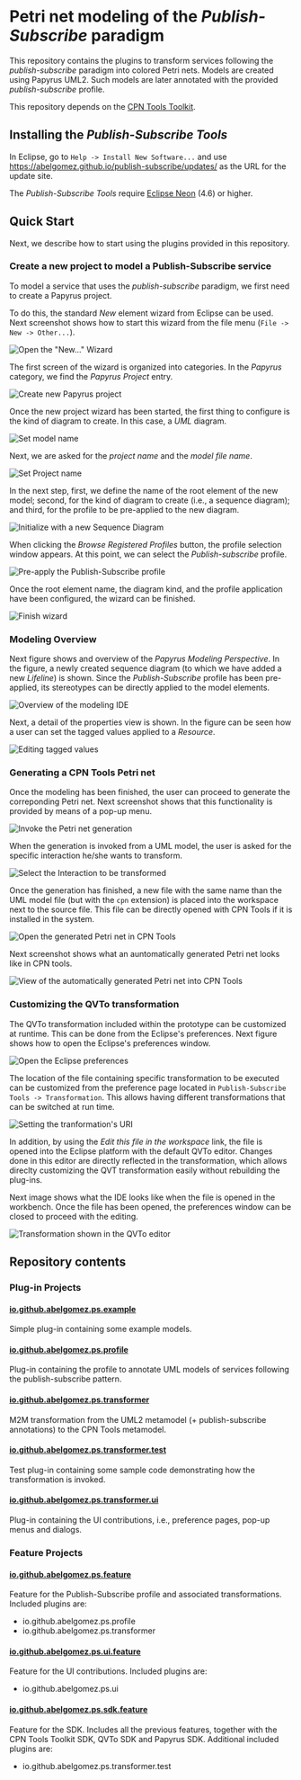 # Petri net modeling of the *Publish-Subscribe* paradigm

This repository contains the plugins to transform services following the *publish-subscribe* paradigm into colored Petri nets. Models are created using Papyrus UML2. Such models are later  annotated with the provided *publish-subscribe* profile.

This repository depends on the [CPN Tools Toolkit](https://github.com/abelgomez/cpntools.toolkit).

## Installing the *Publish-Subscribe Tools*

In Eclipse, go to `Help -> Install New Software...` and use https://abelgomez.github.io/publish-subscribe/updates/ as the URL for the update site.

The *Publish-Subscribe Tools* require [Eclipse Neon](https://eclipse.org/neon/) (4.6) or higher. 

## Quick Start

Next, we describe how to start using the plugins provided in this repository.

### Create a new project to model a Publish-Subscribe service

To model a service that uses the *publish-subscribe* paradigm, we first need to create a Papyrus project.

To do this, the standard *New* element wizard from Eclipse can be used. Next screenshot shows how to start this wizard from the file menu (`File -> New -> Other...`).

![Open the "New..." Wizard](docs/images/00-wizard-new.png)

The first screen of the wizard is organized into categories. In the *Papyrus* category, we find the *Papyrus Project* entry.

![Create new Papyrus project](docs/images/01-new-papyrus-project.png)

Once the new project wizard has been started, the first thing to configure is the kind of diagram to create. In this case, a *UML* diagram.

![Set model name](docs/images/02-new-uml-model.png)

Next, we are asked for the *project name* and the *model file name*.

![Set Project name](docs/images/03-new-papyrus-project-name.png)

In the next step, first, we define the name of the root element of the new model; second, for the kind of diagram to create (i.e., a sequence diagram); and third, for the profile to be pre-applied to the new diagram.

![Initialize with a new Sequence Diagram](docs/images/04-new-sequence-diagram.png)

When clicking the *Browse Registered Profiles* button, the profile selection window appears. At this point, we can select the *Publish-subscribe* profile.

![Pre-apply the Publish-Subscribe profile](docs/images/05-apply-publish-subscribe.png)

Once the root element name, the diagram kind, and the profile application have been configured, the wizard can be finished.

![Finish wizard](docs/images/06-finish-wizard.png)

### Modeling Overview

Next figure shows and overview of the *Papyrus Modeling Perspective*. In the figure, a newly created sequence diagram (to which we have added a new *Lifeline*) is shown. Since the *Publish-Subscribe* profile has been pre-applied, its stereotypes can be directly applied to the model elements.

![Overview of the modeling IDE](docs/images/07-ide-overview.png)

Next, a detail of the properties view is shown. In the figure can be seen how a user can set the tagged values applied to a *Resource*.

![Editing tagged values](docs/images/08-profile-application-detail.png)

### Generating a CPN Tools Petri net

Once the modeling has been finished, the user can proceed to generate the correponding Petri net. Next screenshot shows that this functionality is provided by means of a pop-up menu.

![Invoke the Petri net generation](docs/images/09-invoke-generation.png)

When the generation is invoked from a UML model, the user is asked for the specific interaction he/she wants to transform.

![Select the Interaction to be transformed](docs/images/10-select-interaction.png)

Once the generation has finished, a new file with the same name than the UML model file (but with the `cpn` extension) is placed into the workspace next to the source file. This file can be directly opened with CPN Tools if it is installed in the system.

![Open the generated Petri net in CPN Tools](docs/images/11-open-net.png)

Next screenshot shows what an auntomatically generated Petri net looks like in CPN tools.

![View of the automatically generated Petri net into CPN Tools](docs/images/12-net-preview.png)

### Customizing the QVTo transformation

The QVTo transformation included within the prototype can be customized at runtime. This can be done from the Eclipse's preferences. Next figure shows how to open the Eclipse's preferences window.

![Open the Eclipse preferences](docs/images/13-open-preferences.png)

The location of the file containing specific transformation to be executed can be customized from the preference page located in `Publish-Subscribe Tools -> Transformation`. This allows having different transformations that can be switched at run time.

![Setting the tranformation's URI](docs/images/14-uri-preferences.png)

In addition, by using the *Edit this file in the workspace* link, the file is opened into the Eclipse platform with the default QVTo editor. Changes done in this editor are directly reflected in the transformation, which allows direclty customizing the QVT transformation easily without rebuilding the plug-ins.

Next image shows what the IDE looks like when the file is opened in the workbench. Once the file has been opened, the preferences window can be closed to proceed with the editing.

![Transformation shown in the QVTo editor](docs/images/15-edit-transformation.png)

## Repository contents

### Plug-in Projects

#### [io.github.abelgomez.ps.example](plugins/io.github.abelgomez.ps.example)

Simple plug-in containing some example models.

#### [io.github.abelgomez.ps.profile](plugins/io.github.abelgomez.ps.profile)

Plug-in containing the profile to annotate UML models of services following the publish-subscribe pattern.

#### [io.github.abelgomez.ps.transformer](plugins/io.github.abelgomez.ps.transformer)

M2M transformation from the UML2 metamodel (+ publish-subscribe annotations) to the CPN Tools metamodel.

#### [io.github.abelgomez.ps.transformer.test](plugins/io.github.abelgomez.ps.transformer.test)

Test plug-in containing some sample code demonstrating how the transformation is invoked.

#### [io.github.abelgomez.ps.transformer.ui](plugins/io.github.abelgomez.ps.transformer.ui)

Plug-in containing the UI contributions, i.e., preference pages, pop-up menus and dialogs.

### Feature Projects

#### [io.github.abelgomez.ps.feature](features/io.github.abelgomez.ps.feature)

Feature for the Publish-Subscribe profile and associated transformations. Included plugins are:

* io.github.abelgomez.ps.profile
* io.github.abelgomez.ps.transformer

#### [io.github.abelgomez.ps.ui.feature](features/io.github.abelgomez.ps.ui.feature)

Feature for the UI contributions. Included plugins are:

* io.github.abelgomez.ps.ui

#### [io.github.abelgomez.ps.sdk.feature](features/io.github.abelgomez.ps.sdk.feature)

Feature for the SDK. Includes all the previous features, together with the CPN Tools Toolkit SDK, QVTo SDK and Papyrus SDK. Additional included plugins are:

* io.github.abelgomez.ps.transformer.test
